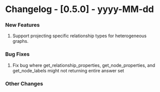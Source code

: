 # Changelog - [0.5.0] - yyyy-MM-dd

### New Features
1. Support projecting specific relationship types for heterogeneous graphs.

### Bug Fixes
1. Fix bug where get_relationship_properties, get_node_properties, and get_node_labels might not returning entire answer set

### Other Changes

